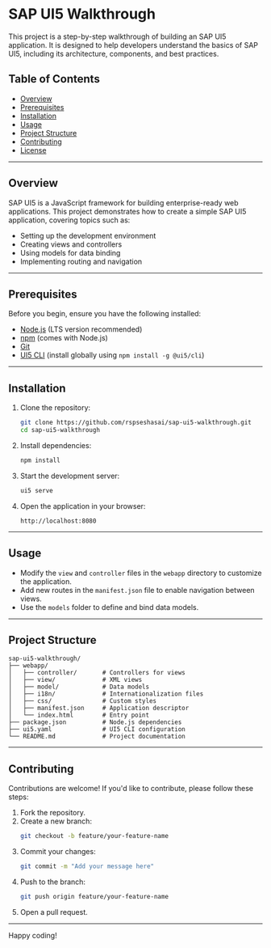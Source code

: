 # SAP UI5 Walkthrough

This project is a step-by-step walkthrough of building an SAP UI5 application. It is designed to help developers understand the basics of SAP UI5, including its architecture, components, and best practices.

## Table of Contents

- [Overview](#overview)
- [Prerequisites](#prerequisites)
- [Installation](#installation)
- [Usage](#usage)
- [Project Structure](#project-structure)
- [Contributing](#contributing)
- [License](#license)

---

## Overview

SAP UI5 is a JavaScript framework for building enterprise-ready web applications. This project demonstrates how to create a simple SAP UI5 application, covering topics such as:

- Setting up the development environment
- Creating views and controllers
- Using models for data binding
- Implementing routing and navigation

---

## Prerequisites

Before you begin, ensure you have the following installed:

- [Node.js](https://nodejs.org/) (LTS version recommended)
- [npm](https://www.npmjs.com/) (comes with Node.js)
- [Git](https://git-scm.com/)
- [UI5 CLI](https://github.com/SAP/ui5-cli) (install globally using `npm install -g @ui5/cli`)

---

## Installation

1. Clone the repository:
   ```bash
   git clone https://github.com/rspseshasai/sap-ui5-walkthrough.git
   cd sap-ui5-walkthrough
   ```

2. Install dependencies:
   ```bash
   npm install
   ```

3. Start the development server:
   ```bash
   ui5 serve
   ```

4. Open the application in your browser:
   ```
   http://localhost:8080
   ```

---

## Usage

- Modify the `view` and `controller` files in the `webapp` directory to customize the application.
- Add new routes in the `manifest.json` file to enable navigation between views.
- Use the `models` folder to define and bind data models.

---

## Project Structure

```
sap-ui5-walkthrough/
├── webapp/
│   ├── controller/       # Controllers for views
│   ├── view/             # XML views
│   ├── model/            # Data models
│   ├── i18n/             # Internationalization files
│   ├── css/              # Custom styles
│   ├── manifest.json     # Application descriptor
│   └── index.html        # Entry point
├── package.json          # Node.js dependencies
├── ui5.yaml              # UI5 CLI configuration
└── README.md             # Project documentation
```

---

## Contributing

Contributions are welcome! If you'd like to contribute, please follow these steps:

1. Fork the repository.
2. Create a new branch:
   ```bash
   git checkout -b feature/your-feature-name
   ```
3. Commit your changes:
   ```bash
   git commit -m "Add your message here"
   ```
4. Push to the branch:
   ```bash
   git push origin feature/your-feature-name
   ```
5. Open a pull request.

---

Happy coding!